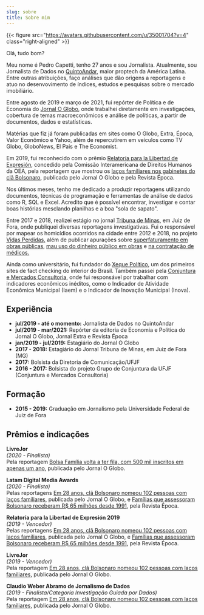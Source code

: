 ```yaml
---
slug: sobre
title: Sobre mim
---
```

{{< figure src="https://avatars.githubusercontent.com/u/35001704?v=4" class="right-aligned" >}}

Olá, tudo bom?

Meu nome é Pedro Capetti, tenho 27 anos e sou Jornalista. Atualmente, sou Jornalista de Dados no [QuintoAndar](https://www.quintoandar.com.br/), maior proptech da América Latina. Entre outras atribuições, faço análises que dão origens a reportagens e atuo no desenvovimento de índices, estudos e pesquisas sobre o mercado imobiliário.

Entre agosto de 2019 e março de 2021, fui repórter de Política e de Economia do [Jornal O Globo](https://oglobo.globo.com/), onde trabalhei diretamente em investigações, cobertura de temas macroeconômicos e análise de políticas, a partir de documentos, dados e estatísticas. 

Matérias que fiz já foram publicadas em sites como O Globo, Extra, Época, Valor Econômico e Yahoo, além de repercutirem em veículos como TV Globo, GloboNews, El Pais e The Economist. 

Em 2019, fui reconhecido com o prêmio [Relatoría para la Libertad de Expresión](https://oglobo.globo.com/brasil/o-globo-revista-epoca-vencem-premio-rele-2019-24073394), concedido pela Comissão Interamericana de Direitos Humanos da OEA, pela reportagem que mostrou os [laços familiares nos gabinetes do clã Bolsonaro](https://oglobo.globo.com/brasil/em-28-anos-cla-bolsonaro-nomeou-102-pessoas-com-lacos-familiares-23837445), publicada pelo Jornal O Globo e pela Revista Época.

Nos últimos meses, tenho me dedicado a produzir reportagens utilizando documentos, técnicas de programação e ferramentas de análise de dados como R, SQL e Excel. Acredito que é possível encontrar, investigar e contar boas histórias mesclando planilhas e a boa "sola de sapato". 

Entre 2017 e 2018, realizei estágio no jornal [Tribuna de Minas](https://tribunademinas.com.br/), em Juiz de Fora, onde publiquei diversas reportagens investigativas. Fui o responsável por mapear os homicídios ocorridos na cidade entre 2012 e 2018, no projeto [Vidas Perdidas,](https://tribunademinas.com.br/noticias/cidade/14-01-2018/veja-mapa-interativo-dos-homicidios-em-jf-nos-ultimos-seis-anos.html) além de publicar apurações sobre [superfaturamento em obras públicas](https://tribunademinas.com.br/noticias/cidade/23-02-2018/obra-do-huufjf-tem-prejuizo-de-quase-r-1-milhao.html), [mau uso do dinheiro público em obras](https://tribunademinas.com.br/noticias/cidade/29-07-2018/obra-milionaria-em-jardim-botanico-pode-nao-sair-do-papel.html) e [na contratação de médicos.](https://tribunademinas.com.br/noticias/cidade/11-03-2018/sem-novo-hu-centenas-de-profissionais-concursados-estao-ociosos.html) 

Ainda como universitário, fui fundador do [Xeque Político](https://xequepolitico.wordpress.com/), um dos primeiros sites de fact checking do interior do Brasil. Também passei pela [Conjuntura e Mercados Consultoria,](https://www.cmcufjf.com.br/) onde fui responsável por trabalhar com indicadores econômicos inéditos, como o Indicador de Atividade Econômica Municipal (Iaem) e o Indicador de Inovação Municipal (Inova). 

## Experiência
 - **jul/2019 - até o momento:** Jornalista de Dados no QuintoAndar
 - **jul/2019 - mar/2021:** Repórter da editoria de Economia e Política do Jornal O Globo, Jornal Extra e Revista Época
 - **jan/2019 - jul/2019:** Estagiário do Jornal O Globo 
 - **2017 - 2018:** Estagiário do Jornal Tribuna de Minas, em Juiz de Fora (MG)
 - **2017:** Bolsista da Diretoria de Comunicação/UFJF
 - **2016 - 2017:** Bolsista do projeto Grupo de Conjuntura da UFJF (Conjuntura e Mercados Consultoria)

## Formação

 - **2015 - 2019:** Graduação em Jornalismo pela Universidade Federal de Juiz de Fora

## Prêmios e indicações

**LivreJor**     
*(2020 - Finalista)*     
Pela reportagem [Bolsa Família volta a ter fila, com 500 mil inscritos em apenas um ano](https://oglobo.globo.com/economia/bolsa-familia-volta-ter-fila-com-500-mil-inscritos-em-apenas-um-ano-24212714), publicada pelo Jornal O Globo.

**Latam Digital Media Awards**     
*(2020 - Finalista)*     
Pelas reportagens [Em 28 anos, clã Bolsonaro nomeou 102 pessoas com laços familiares](https://oglobo.globo.com/brasil/em-28-anos-cla-bolsonaro-nomeou-102-pessoas-com-lacos-familiares-23837445), publicada pelo Jornal O Globo, e [Famílias que assessoram Bolsonaro receberam R$ 65 milhões desde 1991](https://epoca.globo.com/integrantes-das-32-familias-que-assessoram-clabolsonaro-receberam-65-milhoes-desde-1991-23864535), pela Revista Época. 

**Relatoría para la Libertad de Expresión 2019**     
*(2019 - Vencedor)*     
Pelas reportagens [Em 28 anos, clã Bolsonaro nomeou 102 pessoas com laços familiares](https://oglobo.globo.com/brasil/em-28-anos-cla-bolsonaro-nomeou-102-pessoas-com-lacos-familiares-23837445), publicada pelo Jornal O Globo, e [Famílias que assessoram Bolsonaro receberam R$ 65 milhões desde 1991](https://epoca.globo.com/integrantes-das-32-familias-que-assessoram-clabolsonaro-receberam-65-milhoes-desde-1991-23864535), pela Revista Época. 

**LivreJor**     
*(2019 - Vencedor)*     
Pela reportagem [Em 28 anos, clã Bolsonaro nomeou 102 pessoas com laços familiares](https://oglobo.globo.com/brasil/em-28-anos-cla-bolsonaro-nomeou-102-pessoas-com-lacos-familiares-23837445), publicada pelo Jornal O Globo.

**Claudio Weber Abramo de Jornalismo de Dados**     
*(2019 - Finalista/Categoria Investigação Guiada por Dados)*     
Pela reportagem [Em 28 anos, clã Bolsonaro nomeou 102 pessoas com laços familiares](https://oglobo.globo.com/brasil/em-28-anos-cla-bolsonaro-nomeou-102-pessoas-com-lacos-familiares-23837445), publicada pelo Jornal O Globo.
